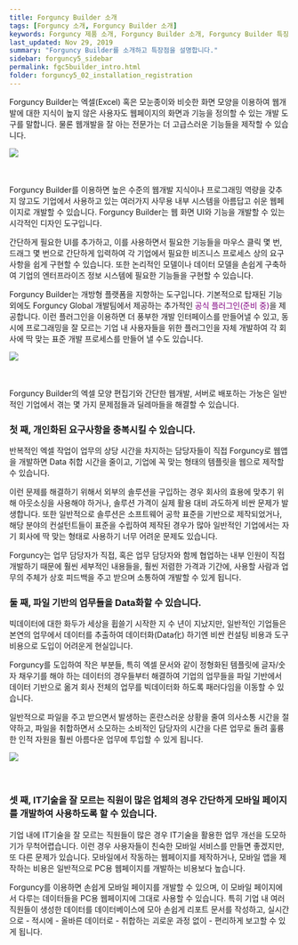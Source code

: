 ```yaml
---
title: Forguncy Builder 소개
tags: [Forguncy 소개, Forguncy Builder 소개]
keywords: Forguncy 제품 소개, Forguncy Builder 소개, Forguncy Builder 특징
last_updated: Nov 29, 2019
summary: "Forguncy Builder를 소개하고 특장점을 설명합니다."
sidebar: forguncy5_sidebar
permalink: fgc5builder_intro.html
folder: forguncy5_02_installation_registration
---
```


Forguncy Builder는 엑셀(Excel) 혹은 모눈종이와 비슷한 화면 모양을 이용하여 웹개발에 대한 지식이 높지 않은 사용자도 웹페이지의 화면과 기능을 정의할 수 있는 개발 도구를 말합니다. 물론 웹개발을 잘 아는 전문가는 더 고급스러운 기능들을 제작할 수 있습니다.

![]({{site.url}}/images/forguncy5/forguncy_app_development.png)
<br /><br /><br />

Forguncy Builder를 이용하면 높은 수준의 웹개발 지식이나 프로그래밍 역량을 갖추지 않고도 기업에서 사용하고 있는 여러가지 사무용 내부 시스템을 아름답고 쉬운 웹페이지로 개발할 수 있습니다. Forguncy Builder는 웹 화면 UI와 기능을 개발할 수 있는 시각적인 디자인 도구입니다. 

간단하게 필요한 UI를 추가하고, 이를 사용하면서 필요한 기능들을 마우스 클릭 몇 번, 드래그 몇 번으로 간단하게 입력하여 각 기업에서 필요한 비즈니스 프로세스 상의 요구사항을 쉽게 구현할 수 있습니다. 또한 논리적인 모델이나 데이터 모델을 손쉽게 구축하여 기업의 엔터프라이즈 정보 시스템에 필요한 기능들을 구현할 수 있습니다.

Forguncy Builder는 개방형 플랫폼을 지향하는 도구입니다. 기본적으로 탑재된 기능 외에도 Forguncy Global 개발팀에서 제공하는 추가적인 <font color="purple">공식 플러그인(준비 중)</font>을 제공합니다. 이런 플러그인을 이용하면 더 풍부한 개발 인터페이스를 만들어낼 수 있고, 동시에 프로그래밍을 잘 모르는 기업 내 사용자들을 위한 플러그인을 자체 개발하여 각 회사에 딱 맞는 표준 개발 프로세스를 만들어 낼 수도 있습니다.

![]({{site.url}}/images/forguncy5/fgc_ui_radiogroup.png)
<br /><br /><br />

Forguncy Builder의 엑셀 모양 편집기와 간단한 웹개발, 서버로 배포하는 가눙은 일반적인 기업에서 겪는 몇 가지 문제점들과 딜레마들을 해결할 수 있습니다.

### 첫 째, 개인화된 요구사항을 충복시킬 수 있습니다.

반복적인 엑셀 작업이 업무의 상당 시간을 차지하는 담당자들이 직접 Forguncy로 웹앱을 개발하면 Data 취합 시간을 줄이고, 기업에 꼭 맞는 형태의 템플릿을 웹으로 제작할 수 있습니다. 

이런 문제를 해결하기 위해서 외부의 솔루션을 구입하는 경우 회사의 효용에 맞추기 위해 아웃소싱을 사용해야 하거나, 솔루션 가격이 실제 활용 대비 과도하게 비싼 문제가 발생합니다. 또한 일반적으로 솔루션은 소프트웨어 공학 표준을 기반으로 제작되었거나, 해당 분야의 컨설턴트들이 표준을 수립하여 제작된 경우가 많아 일반적인 기업에서는 자기 회사에 딱 맞는 형태로 사용하기 너무 어려운 문제도 있습니다. 

Forguncy는 업무 담당자가 직접, 혹은 업무 담당자와 함께 협업하는 내부 인원이 직접 개발하기 때문에 훨씬 세부적인 내용들을, 훨씬 저렴한 가격과 기간에, 사용할 사람과 업무의 주체가 상호 피드백을 주고 받으며 소통하여 개발할 수 있게 됩니다.

### 둘 째, 파일 기반의 업무들을 Data화할 수 있습니다.

빅데이터에 대한 화두가 세상을 휩쓸기 시작한 지 수 년이 지났지만, 일반적인 기업들은 본연의 업무에서 데이터를 추출하여 데이터화(Data化) 하기엔 비싼 컨설팅 비용과 도구 비용으로 도입이 어려운게 현실입니다. 

Forguncy를 도입하여 작은 부분들, 특히 엑셀 문서와 같이 정형화된 템플릿에 글자/숫자 채우기를 해야 하는 데이터의 경우들부터 해결하여 기업의 업무들을 파일 기반에서 데이터 기반으로 옮겨 회사 전체의 업무를 빅데이터화 하도록 패러다임을 이동할 수 있습니다.

일반적으로 파일을 주고 받으면서 발생하는 혼란스러운 상황을 줄여 의사소통 시간을 절약하고, 파일을 취합하면서 소모하는 소비적인 담당자의 시간을 다른 업무로 돌려 훌륭한 인적 자원을 훨씬 아름다운 업무에 투입할 수 있게 됩니다.


![]({{site.url}}/images/forguncy5/fgc_mobile_shopping.png)
<br /><br /><br />

### 셋 째, IT기술을 잘 모르는 직원이 많은 업체의 경우 간단하게 모바일 페이지를 개발하여 사용하도록 할 수 있습니다.

기업 내에 IT기술을 잘 모르는 직원들이 많은 경우 IT기술을 활용한 업무 개선을 도모하기가 무척어렵습니다. 이런 경우 사용자들이 친숙한 모바일 서비스를 만들면 좋겠지만, 또 다른 문제가 있습니다. 모바일에서 작동하는 웹페이지를 제작하거나, 모바일 앱을 제작하는 비용은 일반적으로 PC용 웹페이지를 개발하는 비용보다 높습니다. 

Forguncy를 이용하면 손쉽게 모바일 페이지를 개발할 수 있으며, 이 모바일 페이지에서 다루는 데이터들을 PC용 웹페이지에 그대로 사용할 수 있습니다. 특히 기업 내 여러 직원들이 생성한 데이터를 데이터베이스에 모아 손쉽게 리포트 문서를 작성하고, 실시간으로 - 적시에 - 올바른 데이터로 - 취합하는 괴로운 과정 없이 - 편리하게 보고할 수 있게 됩니다.


